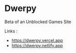 # Dwerpy
Beta of an Unblocked Games Site

Links :
- https://dwerpy.vercel.app 
- https://dwerpy.netlify.app

